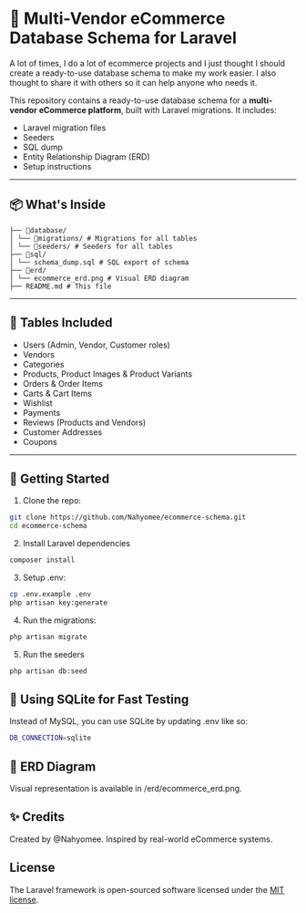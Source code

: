 # 🛒 Multi-Vendor eCommerce Database Schema for Laravel

A lot of times, I do a lot of ecommerce projects and I just thought I should create a ready-to-use database schema to make my work easier. I also thought to share it with others so it can help anyone who needs it. 

This repository contains a ready-to-use database schema for a **multi-vendor eCommerce platform**, built with Laravel migrations. It includes:

- Laravel migration files
- Seeders
- SQL dump
- Entity Relationship Diagram (ERD)
- Setup instructions

---

## 📦 What's Inside
```
├── 📁database/
│ └── 📁migrations/ # Migrations for all tables
│ └── 📁seeders/ # Seeders for all tables
├── 📁sql/
│ └── schema_dump.sql # SQL export of schema
├── 📁erd/
│ └── ecommerce_erd.png # Visual ERD diagram
├── README.md # This file
```


---

## 🧱 Tables Included

- Users (Admin, Vendor, Customer roles)
- Vendors
- Categories
- Products, Product Images & Product Variants
- Orders & Order Items
- Carts & Cart Items
- Wishlist
- Payments
- Reviews (Products and Vendors)
- Customer Addresses
- Coupons

---

## 🚀 Getting Started

1. Clone the repo:
```bash
git clone https://github.com/Nahyomee/ecommerce-schema.git
cd ecommerce-schema   
```
2. Install Laravel dependencies
```bash
composer install
```
3. Setup .env:
```bash
cp .env.example .env
php artisan key:generate
```
4. Run the migrations:
```bash
php artisan migrate
```
5. Run the seeders
```bash
php artisan db:seed
```
## 🧪 Using SQLite for Fast Testing
Instead of MySQL, you can use SQLite by updating .env like so:

```bash
DB_CONNECTION=sqlite
```

## 🎨 ERD Diagram
Visual representation is available in /erd/ecommerce_erd.png.


## ✨ Credits
Created by @Nahyomee. Inspired by real-world eCommerce systems.


## License

The Laravel framework is open-sourced software licensed under the [MIT license](https://opensource.org/licenses/MIT).
